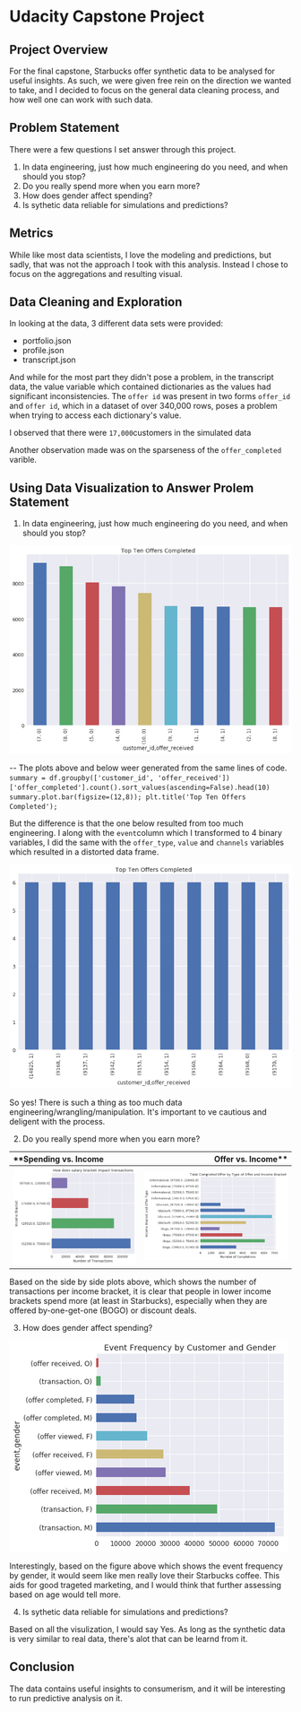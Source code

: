 # Udacity Capstone Project

## Project Overview

For the final capstone, Starbucks offer synthetic data to be analysed for useful insights. As such, we were given free rein on the direction we wanted to take, and I decided to focus on the general data cleaning process, and how well one can work with such data.

## Problem Statement
There were a few questions I set answer through this project.
1. In data engineering, just how much engineering do you need, and when should you stop?
2. Do you really spend more when you earn more?
3. How does gender affect spending?
4. Is sythetic data reliable for simulations and predictions?

## Metrics
While like most data scientists, I love the modeling and predictions, but sadly, that was not the approach I took with this analysis. Instead I chose to focus on the aggregations and resulting visual.

## Data Cleaning and Exploration
In looking at the data, 3 different data sets were provided:

* portfolio.json
* profile.json
* transcript.json 

And while for the most part they didn't pose a problem, in the transcript data, the value variable which contained dictionaries as the values had significant inconsistencies. The `offer id` was present in two forms `offer_id` and `offer id`, which in a dataset of over 340,000 rows, poses a problem when trying to access each dictionary's value.

I observed that there were `17,000`customers in the simulated data

Another observation made was on the sparseness of the `offer_completed` varible. 

## Using Data Visualization to Answer Prolem Statement

1. In data engineering, just how much engineering do you need, and when should you stop?

![](sum_offers_completed1.png)

-- The plots above and below weer generated from the same lines of code.
` summary = df.groupby(['customer_id',
                      'offer_received'])['offer_completed'].count().sort_values(ascending=False).head(10)
summary.plot.bar(figsize=(12,8));
plt.title('Top Ten Offers Completed');                      `

But the difference is that the one below resulted from too much engineering. I along with the `event`column which I transformed to 4 binary variables, I did the same with the `offer_type`, `value` and `channels` variables which resulted in a distorted data frame.

![](sum_offers_completed.png)

So yes! There is such a thing as too much data engineering/wrangling/manipulation. It's important to ve cautious and deligent with the process.

2. Do you really spend more when you earn more?

**Spending vs. Income | Offer vs. Income**
:-----------------|-----------------------:
![](income.png) | ![](offer_com.png)            

Based on the side by side plots above, which shows the number of transactions per income bracket, it is clear that people in lower income brackets spend more (at least in Starbucks), especially when they are offered by-one-get-one (BOGO) or discount deals.

3. How does gender affect spending?

![](event.png)

Interestingly, based on the figure above which shows the event frequency by gender, it would seem like men really love their Starbucks coffee. This aids for good trageted marketing, and I would think that further assessing based on age would tell more.

4. Is sythetic data reliable for simulations and predictions?

Based on all the visulization, I would say Yes. As long as the synthetic data is very similar to real data, there's alot that can be learnd from it. 

## Conclusion
The data contains useful insights to consumerism, and it will be interesting to run predictive analysis on it.
